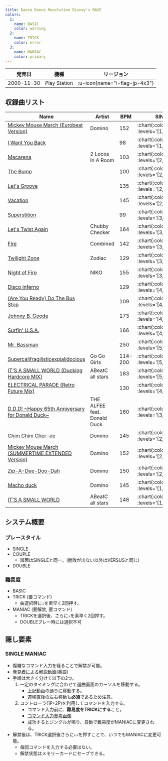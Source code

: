 ```yaml
---
title: Dance Dance Revolution Disney's RAVE
colors:
  1:
    name: BASIC
    color: warning
  2:
    name: TRICK
    color: error
  3:
    name: MANIAC
    color: primary
---
```


|発売日|機種|リージョン|
|------|----|---------|
|2000-11-30|Play Station| :u-icon{name="i-flag-jp-4x3"} |

## 収録曲リスト

|Name|Artist|BPM|SINGLE|DOUBLE|
|----|------|---|------|------|
|[Mickey Mouse March (Eurobeat Version)](/playstation-jp/disney/mickey-mouse-march)|Domino|152| :chart{:colors="colors" :levels='[1,3,8]'} | :chart{:colors="colors" :levels='[4,8]'} |
|[I Want You Back](/playstation-jp/disney/i-want-you-back)||98| :chart{:colors="colors" :levels='[1,3,5]'} | :chart{:colors="colors" :levels='[3,6]'} |
|[Macarena](/playstation-jp/disney/macarena)|2 Locos In A Room|103| :chart{:colors="colors" :levels='[2,3,6]'} | :chart{:colors="colors" :levels='[2,4]'} |
|[The Bump](/playstation-jp/disney/the-bump)||100| :chart{:colors="colors" :levels='[2,3,6]'} | :chart{:colors="colors" :levels='[3,6]'} |
|[Let's Groove](/playstation-jp/disney/lets-groove)||135| :chart{:colors="colors" :levels='[2,3,7]'} | :chart{:colors="colors" :levels='[3,6]'} |
|[Vacation](/playstation-jp/disney/vacation)||145| :chart{:colors="colors" :levels='[2,4,8]'} | :chart{:colors="colors" :levels='[4,6]'} |
|[Superstition](/playstation-jp/disney/superstition)||99| :chart{:colors="colors" :levels='[3,4,6]'} | :chart{:colors="colors" :levels='[4,6]'} |
|[Let's Twist Again](/playstation-jp/disney/lets-twist-again)|Chubby Checker|164| :chart{:colors="colors" :levels='[3,5,7]'} | :chart{:colors="colors" :levels='[5,6]'} |
|[Fire](/playstation-jp/disney/fire)|Combined|142| :chart{:colors="colors" :levels='[3,5,7]'} | :chart{:colors="colors" :levels='[5,8]'} |
|[Twilight Zone](/playstation-jp/disney/twilight-zone)|Zodiac|129| :chart{:colors="colors" :levels='[3,5,9]'} | :chart{:colors="colors" :levels='[3,10]'} |
|[Night of Fire](/playstation-jp/disney/night-of-fire)|NIKO|155| :chart{:colors="colors" :levels='[3,5,9]'} | :chart{:colors="colors" :levels='[5,9]'} |
|[Disco inferno](/playstation-jp/disney/disco-inferno)||129| :chart{:colors="colors" :levels='[4,5,7]'} | :chart{:colors="colors" :levels='[3,5]'} |
|[(Are You Ready) Do The Bus Stop](/playstation-jp/disney/do-the-bus-stop)||109| :chart{:colors="colors" :levels='[4,5,6]'} | :chart{:colors="colors" :levels='[4,6]'} |
|[Johnny B. Goode](/playstation-jp/disney/johnny-b-goode)||173| :chart{:colors="colors" :levels='[4,5,7]'} | :chart{:colors="colors" :levels='[6,8]'} |
|[Surfin' U.S.A.](/playstation-jp/disney/surfin-usa)||166| :chart{:colors="colors" :levels='[4,6,8]'} | :chart{:colors="colors" :levels='[4,7]'} |
|[Mr. Bassman](/playstation-jp/disney/mr-bassman)||250| :chart{:colors="colors" :levels='[5,7,9]'} | :chart{:colors="colors" :levels='[6,9]'} |
|[Supercalifragilisticexpialidocious](/playstation-jp/disney/supercalifragilisticexpialidocious)|Go Go Girls|114-200| :chart{:colors="colors" :levels='[5,8,10]'} | :chart{:colors="colors" :levels='[6,10]'} |
|[IT'S A SMALL WORLD (Ducking Hardcore MIX)](/playstation-jp/disney/its-a-small-world-ducking)|ABeatC all stars|183| :chart{:colors="colors" :levels='[5,8,10]'} | :chart{:colors="colors" :levels='[6,10]'} |
|[ELECTRICAL PARADE (Retro Future Mix)](/playstation-jp/disney/electrical-parade)||130| :chart{:colors="colors" :levels='[4,7,7]'} | :chart{:colors="colors" :levels='[6,8]'} |
|[D.D.D! \~Happy 65th Anniversary for Donald Duck\~](/playstation-jp/disney/ddd)|THE ALFEE feat. Donald Duck|160| :chart{:colors="colors" :levels='[3,6,9]'} | :chart{:colors="colors" :levels='[5,8]'} |
|[Chim Chim Cher-ee](/playstation-jp/disney/chim-chim-cher-ee)|Domino|145| :chart{:colors="colors" :levels='[2,6,9]'} | :chart{:colors="colors" :levels='[4,7]'} |
|[Mickey Mouse March (SUMMERTIME EXTENDED Version)](/playstation-jp/disney/mickey-mouse-march-summertime)|Domino|152| :chart{:colors="colors" :levels='[2,4,9]'} | :chart{:colors="colors" :levels='[4,9]'} |
|[Zip-A-Dee-Doo-Dah](/playstation-jp/disney/zip-a-dee-doo-dah)|Domino|150| :chart{:colors="colors" :levels='[2,4,8]'} | :chart{:colors="colors" :levels='[2,7]'} |
|[Macho duck](/playstation-jp/disney/macho-duck)|Domino|145| :chart{:colors="colors" :levels='[1,5,8]'} | :chart{:colors="colors" :levels='[5,7]'} |
|[IT'S A SMALL WORLD](/playstation-jp/disney/its-a-small-world)|ABeatC all stars|148| :chart{:colors="colors" :levels='[1,4,6]'} | :chart{:colors="colors" :levels='[2,7]'} |

## システム概要

### プレースタイル

- SINGLE
- COUPLE
  - 譜面はSINGLEと同一。(勝敗が出ない以外はVERSUSと同じ)
- DOUBLE

### 難易度

- BASIC
- TRICK (要コマンド)
  - 曲選択時に`↓`を素早く2回押す。
- MANIAC (要解禁, 要コマンド)
  - TRICKを選択後、さらに`↓`を素早く2回押す。
  - DOUBLEプレー時には選択不可

## 隠し要素

### SINGLE MANIAC

- 複雑なコマンド入力を経ることで解禁が可能。
- [発見者による解説動画(英語)](https://www.youtube.com/watch?v=HyBzG8PUOWM)
- 手順は大きく分けて以下の2つ。
  1. 一定のタイミングに合わせて選曲画面のカーソルを移動する。
      - 上記動画の通りに移動する。
      - 遷移直後の左右移動も**必須**であるため注意。
  1. コントローラ(1P+2P)を利用してコマンドを入力する。
      - コマンド入力前に、**難易度をTRICKにする**こと。
      - [コマンド入力参考画像](https://pbs.twimg.com/media/EyWh_GVUYAA9KDb?format=png&name=large)
      - 成功するとジングルが鳴り、自動で難易度がMANIACに変更される。
- 解禁後は、TRICK選択後さらに`↓↓`を押すことで、いつでもMANIACに変更可能。
  - 毎回コマンドを入力する必要はない。
  - 解禁状態はメモリーカードにセーブできる。
